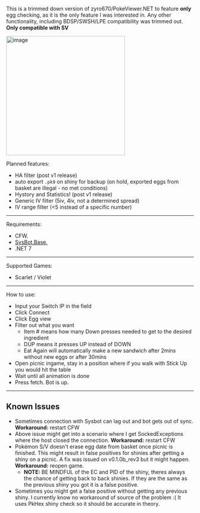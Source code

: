 This is a trimmed down version of zyro670/PokeViewer.NET to feature **only** egg checking, as it is the only feature I was interested in. Any other functionality, including BDSP/SWSH/LPE compatibility was trimmed out. **Only compatible with SV**

<img width="319" alt="image" src="https://user-images.githubusercontent.com/15164001/215330433-b6b1c0bc-9ad2-4a75-bbde-7396f1f12db8.png">

Planned features:
* HA filter (post v1 release)
* auto export `.pk9` on shiny for backup (on hold, exported eggs from basket are illegal - no met conditions)
* Hystory and Statistics! (post v1 release)
* Generic IV filter (5iv, 4iv, not a determined spread)
* IV range filter (<5 instead of a specific number)

-----

Requirements:
- CFW.
- [SysBot.Base.](https://github.com/Koi-3088/sys-usb-botbase)
- .NET 7

-----

Supported Games:
- Scarlet / Violet

-----

How to use:
- Input your Switch IP in the field
- Click Connect
- Click Egg view
- Filter out what you want
    - Item # means how many Down presses needed to get to the desired ingredient
    - DUP means it presses UP instead of DOWN
    - Eat Again will automatically make a new sandwich after 2mins without new eggs or after 30mins
- Open picnic ingame, stay in a position where if you walk with Stick Up you would hit the table
- Wait until all animation is done
- Press fetch. Bot is up.

---

## Known Issues
* Sometimes connection with Sysbot can lag out and bot gets out of sync. **Workaround:** restart CFW
* Above issue might get into a scenario where I get SockedExceptions where the host closed the connection. **Workaround:** restart CFW
* Pokémon S/V doesn't erase egg date from basket once picnic is finished. This might result in false positives for shinies after getting a shiny on a picnic. A fix was issued on v0.1.0b_rev3 but it might happen. **Workaround:** reopen game.
    * **NOTE:** BE MINDFUL of the EC and PID of the shiny, theres always the chance of getting back to back shinies. If they are the same as the previous shiny you got it is a false positive.
* Sometimes you might get a false positive without getting any previous shiny. I currently know no workaround of source of the problem :( It uses PkHex shiny check so it should be accurate in theory.
